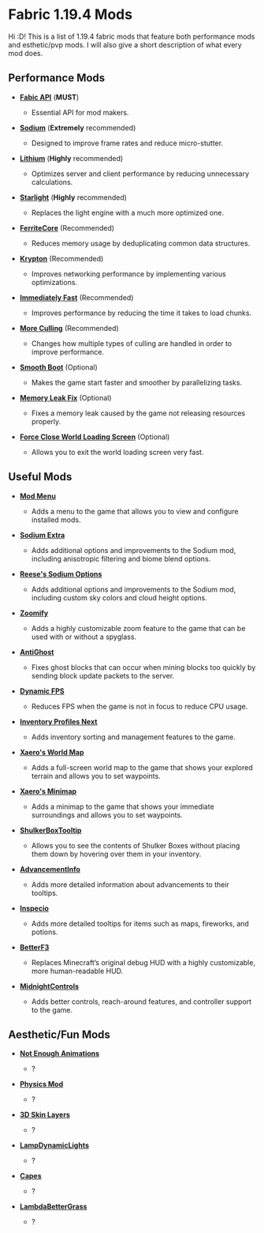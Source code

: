 # Fabric 1.19.4 Mods
Hi :D! This is a list of 1.19.4 fabric mods that feature both performance mods and esthetic/pvp mods. I will also give a short description of what every mod does.
## Performance Mods
* **[Fabic API](https://modrinth.com/mod/fabric-api/versions)** (**MUST**)
    * Essential API for mod makers.

* **[Sodium](https://modrinth.com/mod/sodium/versions)** (**Extremely** recommended)
    *  Designed to improve frame rates and reduce micro-stutter.

* **[Lithium](https://modrinth.com/mod/lithium/versions)** (**Highly** recommended)
    * Optimizes server and client performance by reducing unnecessary calculations.

* **[Starlight](https://modrinth.com/mod/starlight/versions)** (**Highly** recommended)
    * Replaces the light engine with a much more optimized one.

* **[FerriteCore](https://modrinth.com/mod/ferrite-core/versions)** (Recommended)
    * Reduces memory usage by deduplicating common data structures.

* **[Krypton](https://modrinth.com/mod/krypton/versions)** (Recommended)
    * Improves networking performance by implementing various optimizations.

* **[Immediately Fast](https://modrinth.com/mod/immediatelyfast/versions)** (Recommended)
    * Improves performance by reducing the time it takes to load chunks.

* **[More Culling](https://modrinth.com/mod/moreculling/versions)** (Recommended)
    * Changes how multiple types of culling are handled in order to improve performance.

* **[Smooth Boot](https://modrinth.com/mod/smoothboot-fabric/versions)** (Optional)
    * Makes the game start faster and smoother by parallelizing tasks.

* **[Memory Leak Fix](https://modrinth.com/mod/memoryleakfix/versions)** (Optional)
    * Fixes a memory leak caused by the game not releasing resources properly.

* **[Force Close World Loading Screen](https://modrinth.com/mod/forcecloseworldloadingscreen/versions)** (Optional)
    * Allows you to exit the world loading screen very fast.

## Useful Mods
* **[Mod Menu](https://modrinth.com/mod/modmenu/versions)**
    * Adds a menu to the game that allows you to view and configure installed mods.

* **[Sodium Extra](https://modrinth.com/mod/sodium-extra/changelog)**
    * Adds additional options and improvements to the Sodium mod, including anisotropic filtering and biome blend options.

* **[Reese's Sodium Options](https://modrinth.com/mod/reeses-sodium-options/versions)**
    * Adds additional options and improvements to the Sodium mod, including custom sky colors and cloud height options.

* **[Zoomify](https://modrinth.com/mod/zoomify)**
    * Adds a highly customizable zoom feature to the game that can be used with or without a spyglass.

* **[AntiGhost](https://modrinth.com/mod/antighost/versions)** 
    * Fixes ghost blocks that can occur when mining blocks too quickly by sending block update packets to the server.

* **[Dynamic FPS](https://modrinth.com/mod/dynamic-fps/versions)**
    * Reduces FPS when the game is not in focus to reduce CPU usage.

* **[Inventory Profiles Next](https://modrinth.com/mod/inventory-profiles-next/versions)**
    * Adds inventory sorting and management features to the game.

* **[Xaero's World Map](https://chocolateminecraft.com/worldmapdownload.php#popup1)**
    * Adds a full-screen world map to the game that shows your explored terrain and allows you to set waypoints.

* **[Xaero's Minimap](https://chocolateminecraft.com/minimapdownload.php#popup1)**
    * Adds a minimap to the game that shows your immediate surroundings and allows you to set waypoints.

* **[ShulkerBoxTooltip](https://modrinth.com/mod/shulkerboxtooltip/versions)**
    * Allows you to see the contents of Shulker Boxes without placing them down by hovering over them in your inventory.

* **[AdvancementInfo](https://modrinth.com/mod/advancementinfo)**
    * Adds more detailed information about advancements to their tooltips.

* **[Inspecio](https://modrinth.com/mod/inspecio/versions)**
    * Adds more detailed tooltips for items such as maps, fireworks, and potions.

* **[BetterF3](https://modrinth.com/mod/betterf3/versions)** 
    * Replaces Minecraft’s original debug HUD with a highly customizable, more human-readable HUD.

* **[MidnightControls](https://modrinth.com/mod/midnightcontrols)**
    * Adds better controls, reach-around features, and controller support to the game.

## Aesthetic/Fun Mods
* **[Not Enough Animations](https://modrinth.com/mod/not-enough-animations/versions)**
    * ?

* **[Physics Mod](https://modrinth.com/mod/physicsmod/versions)**
    * ?

* **[3D Skin Layers](https://modrinth.com/mod/3dskinlayers/versions)**
    * ?

* **[LampDynamicLights](https://modrinth.com/mod/lambdynamiclights/versions)**
    * ?

* **[Capes](https://modrinth.com/mod/capes/versions)**
    * ?

* **[LambdaBetterGrass](https://modrinth.com/mod/lambdabettergrass/versions)**
    * ?
